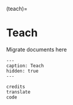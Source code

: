 (teach)=

# Teach

Migrate documents here

```{toctree}
---
caption: Teach
hidden: true
---

credits
translate
code
```

[avogadro forum]: https://discuss.avogadro.cc
[github tracker]: https://github.com/OpenChemistry/avogadrolibs/issues
